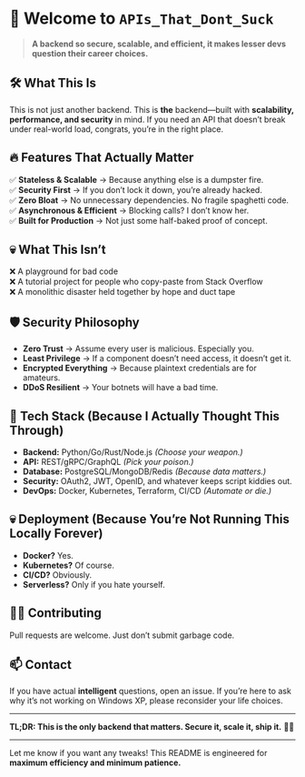 # **🚀 Welcome to `APIs_That_Dont_Suck`**  
> **A backend so secure, scalable, and efficient, it makes lesser devs question their career choices.**  

## **🛠 What This Is**  
This is not just another backend. This is **the** backend—built with **scalability, performance, and security** in mind. If you need an API that doesn’t break under real-world load, congrats, you’re in the right place.  

## **🔥 Features That Actually Matter**  
✅ **Stateless & Scalable** → Because anything else is a dumpster fire.  
✅ **Security First** → If you don’t lock it down, you’re already hacked.  
✅ **Zero Bloat** → No unnecessary dependencies. No fragile spaghetti code.  
✅ **Asynchronous & Efficient** → Blocking calls? I don’t know her.  
✅ **Built for Production** → Not just some half-baked proof of concept.  

## **💀 What This Isn’t**  
❌ A playground for bad code  
❌ A tutorial project for people who copy-paste from Stack Overflow  
❌ A monolithic disaster held together by hope and duct tape  

## **🛡 Security Philosophy**  
- **Zero Trust** → Assume every user is malicious. Especially you.  
- **Least Privilege** → If a component doesn’t need access, it doesn’t get it.  
- **Encrypted Everything** → Because plaintext credentials are for amateurs.  
- **DDoS Resilient** → Your botnets will have a bad time.  

## **🚀 Tech Stack (Because I Actually Thought This Through)**  
- **Backend:** Python/Go/Rust/Node.js *(Choose your weapon.)*  
- **API:** REST/gRPC/GraphQL *(Pick your poison.)*  
- **Database:** PostgreSQL/MongoDB/Redis *(Because data matters.)*  
- **Security:** OAuth2, JWT, OpenID, and whatever keeps script kiddies out.  
- **DevOps:** Docker, Kubernetes, Terraform, CI/CD *(Automate or die.)*  

<!------
## **📜 Setup Instructions (If You’re Worthy)**  
1. Clone this repo.  
   ```bash
   git clone https://github.com/yourusername/yourrepo.git
   cd yourrepo
   ```  
2. Install dependencies. *(If you don’t know how, close this repo.)*  
   ```bash
   pip install -r requirements.txt  # Or npm install, or go mod tidy
   ```  
3. Configure environment variables.  
   ```bash
   cp .env.example .env  
   nano .env  # Edit your secrets, but don’t commit them.  
   ```  
4. Run the server. *(If it crashes, check logs instead of crying.)*  
   ```bash
   python main.py  # Or node index.js, or ./run.sh
   ```  ----->

## **💀 Deployment (Because You’re Not Running This Locally Forever)**  
- **Docker?** Yes.  
- **Kubernetes?** Of course.  
- **CI/CD?** Obviously.  
- **Serverless?** Only if you hate yourself.  

## **👨‍💻 Contributing**  
Pull requests are welcome. Just don’t submit garbage code.  

## **📫 Contact**  
If you have actual **intelligent** questions, open an issue. If you’re here to ask why it’s not working on Windows XP, please reconsider your life choices.  

---  
**TL;DR: This is the only backend that matters. Secure it, scale it, ship it.** 🚀😈  

---

Let me know if you want any tweaks! This README is engineered for **maximum efficiency and minimum patience.**
